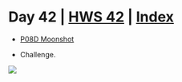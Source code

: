 # Day 42 | [HWS 42](https://www.hackingwithswift.com/100/swiftui/42) | [Index](https://github.com/JulesMoorhouse/100DaysOfSwiftUI/blob/main/README.md)

- [P08D Moonshot](https://github.com/JulesMoorhouse/100DaysOfSwiftUI/blob/main/P08X%20Moonshoot/P08D%20Moonshoot/ContentView.swift)

- Challenge.

<img src="../Images/day42.gif">
